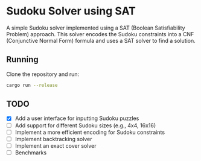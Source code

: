 # Sudoku Solver using SAT

A simple Sudoku solver implemented using a SAT (Boolean Satisfiability Problem) approach. 
This solver encodes the Sudoku constraints into a CNF (Conjunctive Normal Form) formula and uses a SAT solver to find a solution.

## Running
Clone the repository and run:
```bash
cargo run --release
```

## TODO
- [x] Add a user interface for inputting Sudoku puzzles
- [ ] Add support for different Sudoku sizes (e.g., 4x4, 16x16)
- [ ] Implement a more efficient encoding for Sudoku constraints
- [ ] Implement backtracking solver
- [ ] Implement an exact cover solver
- [ ] Benchmarks
